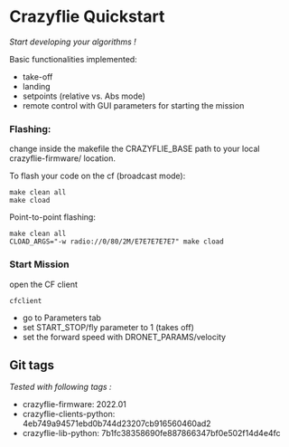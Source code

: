 # Crazyflie Quickstart
_Start developing your algorithms !_

Basic functionalities implemented: 
- take-off  
- landing
- setpoints (relative vs. Abs mode)
- remote control with GUI parameters for starting the mission

### Flashing:
change inside the makefile the CRAZYFLIE_BASE path to your local crazyflie-firmware/ location.

To flash your code on the cf (broadcast mode): 
``` 
make clean all
make cload 
```


Point-to-point flashing: 
```
make clean all
CLOAD_ARGS="-w radio://0/80/2M/E7E7E7E7E7" make cload
```

### Start Mission
open the CF client
```
cfclient
```
- go to Parameters tab
- set START_STOP/fly parameter to 1 (takes off)
- set the forward speed with DRONET_PARAMS/velocity

## Git tags

_Tested with following tags :_
- crazyflie-firmware: 2022.01
- crazyflie-clients-python: 4eb749a94571ebd0b744d23207cb916560460ad2
- crazyflie-lib-python: 7b1fc38358690fe887866347bf0e502f14d4e4fc
